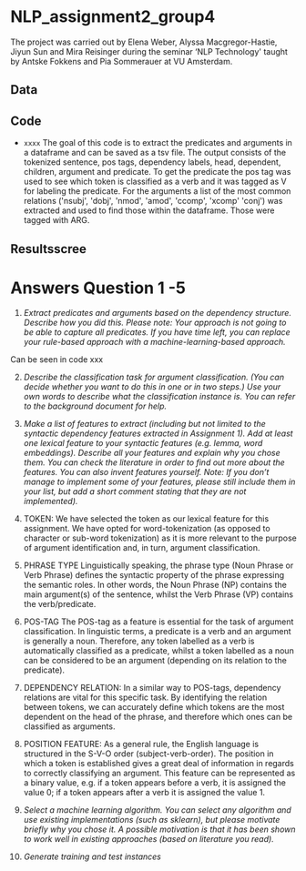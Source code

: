 # NLP_assignment2_group4

The project was carried out by Elena Weber, Alyssa Macgregor-Hastie, Jiyun Sun and Mira Reisinger during the seminar ‘NLP Technology' taught by Antske Fokkens and Pia Sommerauer at VU Amsterdam.

## Data

## Code
* `xxxx` 
The goal of this code is to extract the predicates and arguments in a dataframe and can be saved as a tsv file. The output consists of the tokenized sentence, pos tags, dependency labels, head, dependent, children, argument and predicate. To get the predicate the pos tag was used to see which token is classified as a verb and it was tagged as V for labeling the predicate. For the arguments a list of the most common relations ('nsubj', 'dobj', 'nmod', 'amod', 'ccomp', 'xcomp' 'conj') was extracted and used to find those within the dataframe. Those were tagged with ARG.
## Resultsscree

# Answers Question 1 -5 
1. *Extract predicates and arguments based on the dependency structure. Describe how you did this. Please note: Your approach is not going to be able to capture all predicates. If you have time left, you can replace your rule-based approach with a machine-learning-based approach.*

Can be seen in code xxx 

2. *Describe the classification task for argument classification. (You can decide whether you want to do this in one or in two steps.) Use your own words to describe what the classification instance is. You can refer to the background document for help.*

3. *Make a list of features to extract (including but not limited to the syntactic dependency features extracted in Assignment 1). Add at least one lexical feature to your syntactic features (e.g. lemma, word embeddings). Describe all your features and explain why you chose them. You can check the literature in order to find out more about the features. You can also invent features yourself. Note: If you don’t manage to implement some of your features, please still include them in your list, but add a short comment stating that they are not implemented).*

1. TOKEN:
We have selected the token as our lexical feature for this assignment. We have opted for word-tokenization (as opposed to character or sub-word tokenization) as it is more relevant to the purpose of argument identification and, in turn, argument classification. 

2. PHRASE TYPE
Linguistically speaking, the phrase type (Noun Phrase or Verb Phrase) defines the syntactic property of the phrase expressing the semantic roles. In other words, the Noun Phrase (NP) contains the main argument(s) of the sentence, whilst the Verb Phrase (VP) contains the verb/predicate. 
    
3. POS-TAG
The POS-tag as a feature is essential for the task of argument classification. In linguistic terms, a predicate is a verb and an argument is generally a noun. Therefore, any token labelled as a verb is automatically classified as a predicate, whilst a token labelled as a noun can be considered to be an argument (depending on its relation to the predicate).

4. DEPENDENCY RELATION:
In a similar way to POS-tags, dependency relations are vital for this specific task. By identifying the relation between tokens, we can accurately define which tokens are the most dependent on the head of the phrase, and therefore which ones can be classified as arguments.

5. POSITION FEATURE:
As a general rule, the English language is structured in the S-V-O order (subject-verb-order). The position in which a token is established gives a great deal of information in regards to correctly classifying an argument. This feature can be represented as a binary value, e.g. if a token appears before a verb, it is assigned the value 0; if a token appears after a verb it is assigned the value 1.


4. *Select a machine learning algorithm. You can select any algorithm and use existing implementations (such as sklearn), but please motivate briefly why you chose it. A possible motivation is that it has been shown to work well in existing approaches (based on literature you read).*

5. *Generate training and test instances* 

